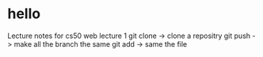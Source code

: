 # hello
Lecture notes for cs50 web lecture 1
git clone -> clone a repositry
git push -> make all the branch the same
git add -> same the file
